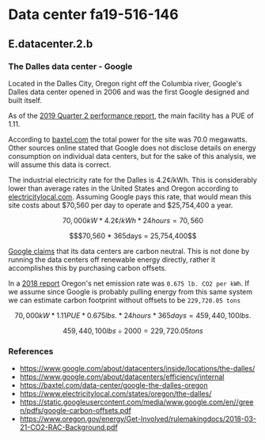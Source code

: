 # Data center fa19-516-146

## E.datacenter.2.b

### The Dalles data center - Google

Located in the Dalles City, Oregon right off the Columbia river, Google's Dalles data center opened in 2006 and was the first Google designed and built itself.

As of the [2019 Quarter 2 performance report](https://www.google.com/about/datacenters/efficiency/internal/#performances-list), the main facility has a PUE of 1.11.

According to [baxtel.com](https://baxtel.com/data-center/google-the-dalles-oregon) the total power for the site was 70.0 megawatts. Other sources online stated that Google does not disclose details on energy consumption on individual data centers, but for the sake of this analysis, we will assume this data is correct.

The industrial electricity rate for the Dalles is 4.2¢/kWh. This is considerably lower than average rates in the United States and Oregon according to [electricitylocal.com](https://www.electricitylocal.com/states/oregon/the-dalles/). Assuming Google pays this rate, that would mean this site costs about \$70,560 per day to operate and \$25,754,400 a year.

```math
70,000 kW * 4.2¢/kWh * 24 hours = 70,560
```

```math
$70,560 * 365days = 25,754,400
```

[Google claims](https://static.googleusercontent.com/media/www.google.com/en//green/pdfs/google-carbon-offsets.pdf) that its data centers are carbon neutral. This is not done by running the data centers off renewable energy directly, rather it accomplishes this by purchasing carbon offsets.

In a [2018 report](https://www.oregon.gov/energy/Get-Involved/rulemakingdocs/2018-03-21-CO2-RAC-Background.pdf) Oregon's net emission rate was `0.675 lb. CO2 per kWh`. If we assume since Google is probably pulling energy from this same system we can estimate carbon footprint without offsets to be `229,720.05 tons`

```math
70,000kW * 1.11PUE * 0.675lbs. * 24 hours * 365 days = 459,440,100lbs.
```

```math
459,440,100lbs ÷ 2000 = 229,720.05 tons
```

### References

- <https://www.google.com/about/datacenters/inside/locations/the-dalles/>
- <https://www.google.com/about/datacenters/efficiency/internal>
- <https://baxtel.com/data-center/google-the-dalles-oregon>
- <https://www.electricitylocal.com/states/oregon/the-dalles/>
- <https://static.googleusercontent.com/media/www.google.com/en//green/pdfs/google-carbon-offsets.pdf>
- <https://www.oregon.gov/energy/Get-Involved/rulemakingdocs/2018-03-21-CO2-RAC-Background.pdf>